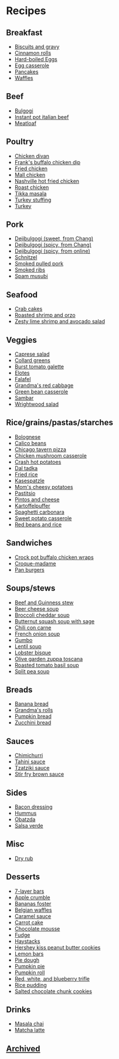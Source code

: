 Recipes
=======

Breakfast
---------

- [Biscuits and gravy](Biscuits_and_gravy.md)
- [Cinnamon rolls](Cinnamon_rolls.md)
- [Hard-boiled Eggs](Hard_boiled_eggs.md)
- [Egg casserole](Egg_casserole.md)
- [Pancakes](Pancakes.md)
- [Waffles](Waffles.md)


Beef
----

- [Bulgogi](Bulgogi.md)
- [Instant pot italian beef](Instant_pot_italian_beef.md)
- [Meatloaf](Meatloaf.md)


Poultry
-------

- [Chicken divan](Chicken_divan.md)
- [Frank's buffalo chicken dip](Franks_buffalo_chicken_dip.md)
- [Fried chicken](Fried_chicken.md)
- [Mall chicken](Mall_chicken.md)
- [Nashville hot fried chicken](Nashville_hot_fried_chicken.md)
- [Roast chicken](Roast_chicken.md)
- [Tikka masala](Tikka_masala.md)
- [Turkey stuffing](Turkey_stuffing.md)
- [Turkey](Turkey.md)


Pork
----

- [Dejibulgogi (sweet, from Chang)](Dejibulgogi_sweet_chang.md)
- [Dejibulgogi (spicy, from Chang)](Dejibulgogi_spicy_chang.md)
- [Dejibulgogi (spicy, from online)](Dejibulgogi.md)
- [Schnitzel](Schnitzel.md)
- [Smoked pulled pork](Pulled_pork.md)
- [Smoked ribs](Smoked_ribs.md)
- [Spam musubi](Spam_musubi.md)


Seafood
-------

- [Crab cakes](Crab_cakes.md)
- [Roasted shrimp and orzo](Roasted_Shrimp_and_Orzo.md)
- [Zesty lime shrimp and avocado salad](Zesty_lime_shrimp.md)


Veggies
-------

- [Caprese salad](Caprese_salad.md)
- [Collard greens](Collard_greens.md)
- [Burst tomato galette](Burst_tomato_galette.md)
- [Elotes](Elotes.md)
- [Falafel](Falafel.md)
- [Grandma's red cabbage](Grandmas_red_cabbage.md)
- [Green bean casserole](Green_bean_casserole.md)
- [Sambar](Sambar.md)
- [Wrightwood salad](Wrightwood_salad.md)


Rice/grains/pastas/starches
---------------------------

- [Bolognese](Bolognese.md)
- [Calico beans](Calico_beans.md)
- [Chicago tavern pizza](Chicago_tavern_pizza.md)
- [Chicken mushroom casserole](Chicken_mushroom_casserole.md)
- [Crash hot potatoes](Crash_hot_potatoes.md)
- [Dal tadka](Dal.md)
- [Fried rice](Fried_rice.md)
- [Kasespatzle](Kasespatzle.md)
- [Mom's cheesy potatoes](Moms_cheesy_potatoes.md)
- [Pastitsio](Pastitsio.md)
- [Pintos and cheese](Pintos_and_cheese.md)
- [Kartoffelpuffer](Kartoffelpuffer.md)
- [Spaghetti carbonara](Spaghetti_carbonara.md)
- [Sweet potato casserole](Sweet_potato_casserole.md)
- [Red beans and rice](Red_beans_and_rice.md)


Sandwiches
----------

- [Crock pot buffalo chicken wraps](Crock_pot_buffalo_chicken_wraps.md)
- [Croque-madame](Croque-madame.md)
- [Pan burgers](Pan_burgers.md)


Soups/stews
-----------

- [Beef and Guinness stew](Beef_and_Guinness_stew.md)
- [Beer cheese soup](Beer_cheese_soup.md)
- [Broccoli cheddar soup](Broccoli_cheddar_soup.md)
- [Butternut squash soup with sage](Butternut_squash_soup_with_sage.md)
- [Chili con carne](Chili_con_carne.md)
- [French onion soup](French_onion_soup.md)
- [Gumbo](Gumbo.md)
- [Lentil soup](Lentil_soup.md)
- [Lobster bisque](Lobster_bisque.md)
- [Olive garden zuppa toscana](Olive_garden_zuppa_toscana.md)
- [Roasted tomato basil soup](Roasted_tomato_basil_soup.md)
- [Split pea soup](Split_pea_soup.md)


Breads
------

- [Banana bread](Banana_bread.md)
- [Grandma's rolls](Grandmas_rolls.md)
- [Pumpkin bread](Pumpkin_bread.md)
- [Zucchini bread](Zucchini_bread.md)


Sauces
------

- [Chimichurri](Chimichurri.md)
- [Tahini sauce](Tahini_sauce.md)
- [Tzatziki sauce](Tzatziki_sauce.md)
- [Stir fry brown sauce](Stir_fry_brown_sauce.md)


Sides
-----

- [Bacon dressing](Bacon_dressing.md)
- [Hummus](Hummus.md)
- [Obatzda](Obatzda.md)
- [Salsa verde](Salsa_verde.md)


Misc
----

- [Dry rub](Dry_rub.md)


Desserts
--------

- [7-layer bars](7-layer_bars.md)
- [Apple crumble](Apple_crumble.md)
- [Bananas foster](Bananas_foster.md)
- [Belgian waffles](Belgian_waffles.md)
- [Caramel sauce](Caramel_sauce.md)
- [Carrot cake](Carrot_cake.md)
- [Chocolate mousse](Chocolate_mousse.md)
- [Fudge](Fudge.md)
- [Haystacks](Haystacks.md)
- [Hershey kiss peanut butter cookies](Hershey_kiss_peanut_butter_cookies.md)
- [Lemon bars](Lemon_bars.md)
- [Pie dough](Pie_dough.md)
- [Pumpkin pie](Pumpkin_pie.md)
- [Pumpkin roll](Pumpkin_roll.md)
- [Red, white, and blueberry trifle](Red,_white,_and_blueberry_trifle.md)
- [Rice pudding](Rice_pudding.md)
- [Salted chocolate chunk cookies](Salted_chocolate_chunk_cookies.md)

Drinks
------

- [Masala chai](Masala_Chai.md)
- [Matcha latte](Matcha_latte.md)


## [Archived](archived/index.md)
